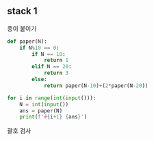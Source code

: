 ##  stack 1



종이 붙이기

```python
def paper(N):
    if N%10 == 0:
        if N == 10:
            return 1
        elif N == 20:
            return 3
        else:
            return paper(N-10)+(2*paper(N-20))

for i in range(int(input())):
    N = int(input())
    ans = paper(N)
    print(f'#{i+1} {ans}')
```



괄호 검사

```python

```
